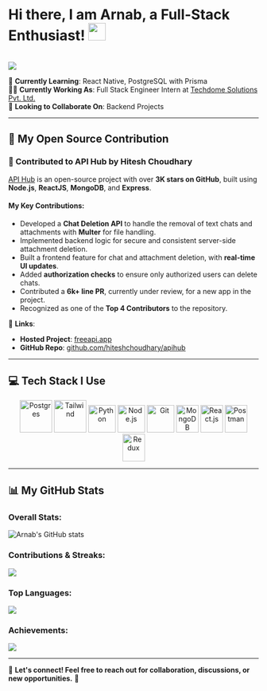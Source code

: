# Hi there, I am **Arnab**, a Full-Stack Enthusiast! <img src="https://github.com/TheDudeThatCode/TheDudeThatCode/blob/master/Assets/Hi.gif" width="35" />  
<br>  
<img src="https://user-images.githubusercontent.com/57105611/210224861-db9f86fa-76c4-4b09-85ba-e3908b91d4ee.gif">  

🔭 **Currently Learning**: React Native, PostgreSQL with Prisma  
👨‍💻 **Currently Working As**: Full Stack Engineer Intern at [Techdome Solutions Pvt. Ltd.](https://techdome.io/)  
👯 **Looking to Collaborate On**: Backend Projects  

---

## 🚀 My Open Source Contribution  

### 🌟 Contributed to **API Hub** by Hitesh Choudhary  
[API Hub](https://freeapi.app) is an open-source project with over **3K stars on GitHub**, built using **Node.js**, **ReactJS**, **MongoDB**, and **Express**.  

#### My Key Contributions:  
- Developed a **Chat Deletion API** to handle the removal of text chats and attachments with **Multer** for file handling.  
- Implemented backend logic for secure and consistent server-side attachment deletion.  
- Built a frontend feature for chat and attachment deletion, with **real-time UI updates**.  
- Added **authorization checks** to ensure only authorized users can delete chats.  
- Contributed a **6k+ line PR**, currently under review, for a new app in the project.  
- Recognized as one of the **Top 4 Contributors** to the repository.  

🔗 **Links**:  
- **Hosted Project**: [freeapi.app](https://freeapi.app)  
- **GitHub Repo**: [github.com/hiteshchoudhary/apihub](https://github.com/hiteshchoudhary/apihub)  

---

## 💻 Tech Stack I Use  

<p align="center">  
      <img src="https://www.vectorlogo.zone/logos/postgresql/postgresql-icon.svg" alt="Postgres" width="65" height="65" />  
      <img src="https://www.vectorlogo.zone/logos/tailwindcss/tailwindcss-icon.svg" alt="Tailwind" width="65" height="65"/>  
      <img src="https://www.vectorlogo.zone/logos/python/python-icon.svg" alt="Python" width="55" height="55"/>  
      <img src="https://www.vectorlogo.zone/logos/nodejs/nodejs-icon.svg" alt="Node.js" width="55" height="55"/>  
      <img src="https://www.vectorlogo.zone/logos/git-scm/git-scm-icon.svg" alt="Git" width="55" height="55"/>  
      <img src="https://www.vectorlogo.zone/logos/mongodb/mongodb-icon.svg" alt="MongoDB" width="45" height="55"/>  
      <img src="https://www.vectorlogo.zone/logos/reactjs/reactjs-icon.svg" alt="React.js" width="45" height="55"/>  
      <img src="https://www.vectorlogo.zone/logos/getpostman/getpostman-icon.svg" alt="Postman" width="45" height="55"/>  
      <img src="https://www.vectorlogo.zone/logos/js_redux/js_redux-icon.svg" alt="Redux" width="45" height="55"/>  
</p>  

---

## 📊 My GitHub Stats  

### Overall Stats:  
![Arnab's GitHub stats](https://github-readme-stats.vercel.app/api?username=arnb-smnta&show_icons=true&include_all_commits=true&theme=dark&hide_border=false)  

### Contributions & Streaks:  
![](https://github-readme-streak-stats.herokuapp.com/?user=arnb-smnta&theme=dark&hide_border=false)  

### Top Languages:  
![](https://github-readme-stats.vercel.app/api/top-langs/?username=arnb-smnta&theme=dark&hide_border=false&include_all_commits=true&count_private=true&layout=compact)  

### Achievements:  
![](https://github-profile-trophy.vercel.app/?username=arnb-smnta&theme=chalk&no-frame=false&no-bg=true&margin-w=4)  

---

💬 **Let's connect! Feel free to reach out for collaboration, discussions, or new opportunities.** 🚀  
